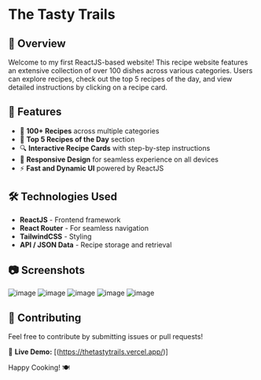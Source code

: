 # The Tasty Trails

## 📌 Overview
Welcome to my first ReactJS-based website! This recipe website features an extensive collection of over 100 dishes across various categories. Users can explore recipes, check out the top 5 recipes of the day, and view detailed instructions by clicking on a recipe card.

## 🚀 Features
- 🌟 **100+ Recipes** across multiple categories
- 📌 **Top 5 Recipes of the Day** section
- 🔍 **Interactive Recipe Cards** with step-by-step instructions
- 📱 **Responsive Design** for seamless experience on all devices
- ⚡ **Fast and Dynamic UI** powered by ReactJS

## 🛠️ Technologies Used
- **ReactJS** - Frontend framework
- **React Router** - For seamless navigation
- **TailwindCSS** - Styling
- **API / JSON Data** - Recipe storage and retrieval

## 📷 Screenshots
![image](https://github.com/user-attachments/assets/c023bf30-e8bf-455e-8d85-fd3468c9a13f)
![image](https://github.com/user-attachments/assets/0b4bc12e-0d6e-4380-8842-96a476b8e12b)
![image](https://github.com/user-attachments/assets/582be394-793b-4e58-8db0-16b538d7728c)
![image](https://github.com/user-attachments/assets/2b6e0b0c-bb78-454a-a52c-1dd69841e22a)
![image](https://github.com/user-attachments/assets/d0830978-bd2b-427f-a4c1-020d9afb1145)




## 🤝 Contributing
Feel free to contribute by submitting issues or pull requests!


🔗 **Live Demo:** [(https://thetastytrails.vercel.app/)]

Happy Cooking! 🍽️


